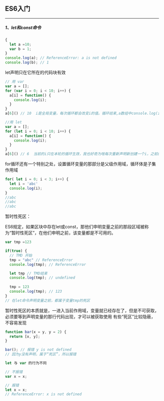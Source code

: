 ## ES6入门

------

##### 1、let和const命令

```JavaScript
{
  let a =10;
  var b = 1;
}
console.log(a); // ReferenceError: a is not defined
console.log(b); // 1
```

let声明只在它所在的代码块有效

```JavaScript
// 用 var
var a = [];
for (var i = 0; i < 10; i++) {
  a[i] = function() {
    console.log(i);
  }
}
a[6]() // 10  i是全局变量，每次循环都会改变i的值。循环结束,a数组中console.log(i)中的i也是全局的i，全局的i最后结果为10

//用 let
var a = [];
for (let i = 0; i < 10; i++) {
  a[i] = function() {
    console.log(i);
  }
}
a[6]() // 6  当前的i只在本轮的循环生效，我也好奇为啥每次重新声明新创建一个i，之前的i咋弄！书本给出的解释是：JavaScript引擎内部会记住上一轮的变量i
```

for循环还有一个特别之处，设置循环变量的那部分是父级作用域，循环体是子集作用域

```JavaScript
for( let i = 0; i < 3; i++) {
  let i = 'abc'
  console.log(i);
}
//abc
//abc
//abc
```

暂时性死区：

​	ES6规定，如果区块中存在let或const，那他们申明变量之前的那段区域被称为“暂时性死区”，在他们申明之前，该变量都是不可用的。

```JavaScript
var tmp =123

if(true) {
  // TMD 开始
  tmp = "abc" // ReferenceError
  console.log(tmp); // ReferenceError

  let tmp // TMD结束
  console.log(tmp); // undefined
  
  tmp = 123
  console.log(tmp); // 123
}
// 在let命令声明变量之前，都属于变量tmp的死区
```
暂时性死区的本质就是，一进入当前作用域，变量就已经存在了，但是不可获取，必须要等到声明变量的那行代码出现，才可以被获取使用
有些“死区”比较隐蔽，不容易发现

```javascript
function bar(x = y, y = 2) {
  return [x, y];
}

bar(); // 报错 y is not defined
// 因为y没有声明，属于“死区”，所以报错

let 与 var 的行为不同

// 不报错
var x = x;

// 报错
let x = x;
// ReferenceError: x is not defined
```